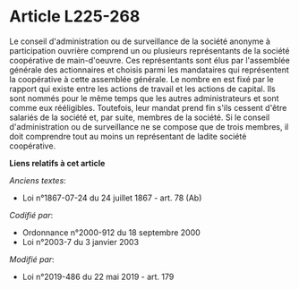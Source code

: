 # Article L225-268

Le conseil d'administration ou de surveillance de la société anonyme à participation ouvrière comprend un ou plusieurs
représentants de la société coopérative de main-d'oeuvre. Ces représentants sont élus par l'assemblée générale des
actionnaires et choisis parmi les mandataires qui représentent la coopérative à cette assemblée générale. Le nombre en est
fixé par le rapport qui existe entre les actions de travail et les actions de capital. Ils sont nommés pour le même temps que
les autres administrateurs et sont comme eux rééligibles. Toutefois, leur mandat prend fin s'ils cessent d'être salariés de
la société et, par suite, membres de la société. Si le conseil d'administration ou de surveillance ne se compose que de trois
membres, il doit comprendre tout au moins un représentant de ladite société coopérative.

**Liens relatifs à cet article**

_Anciens textes_:

  - Loi n°1867-07-24 du 24 juillet 1867 - art. 78 (Ab)

_Codifié par_:

  - Ordonnance n°2000-912 du 18 septembre 2000
  - Loi n°2003-7 du 3 janvier 2003

_Modifié par_:

  - Loi n°2019-486 du 22 mai 2019 - art. 179
